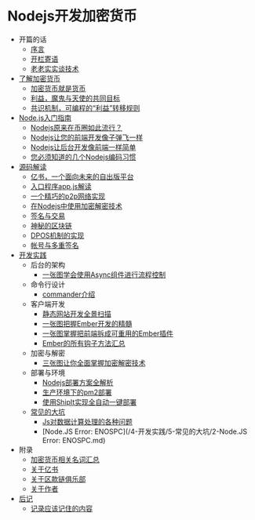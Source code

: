 # Nodejs开发加密货币

- 开篇的话
    * [序言](/0-开篇的话/0-序言.md)
    * [开栏寄语](/0-开篇的话/1-开栏寄语.md)
    * [老老实实谈技术](/0-开篇的话/2-老老实实谈技术.md)
- [了解加密货币](/1-了解加密货币/readme.md)
    * [加密货币就是货币](/1-了解加密货币/5-加密货币就是货币.md)
    * [利益，魔鬼与天使的共同目标](/1-了解加密货币/6-利益，魔鬼与天使的共同目标.md)
    * [共识机制，可编程的“利益”转移规则](/1-了解加密货币/7-共识机制，可编程的“利益”转移规则.md)
- [Node.js入门指南](/2-Node.js入门指南/readme.md)
    * [Nodejs原来在币圈如此流行？](/2-Node.js入门指南/1-Nodejs原来在币圈如此流行？.md)
    * [Nodejs让您的前端开发像子弹飞一样](/2-Node.js入门指南/2-Nodejs让您的前端开发像子弹飞一样.md)
    * [Nodejs让后台开发像前端一样简单](/2-Node.js入门指南/3-Nodejs让后台开发像前端一样简单.md)
    * [您必须知道的几个Nodejs编码习惯](/2-Node.js入门指南/4-您必须知道的几个Nodejs编码习惯.md)
- [源码解读](/3-源码解读/readme.md)
    * [亿书，一个面向未来的自出版平台](/3-源码解读/1-亿书，一个面向未来的自出版平台.md)
    * [入口程序app.js解读](/3-源码解读/2-入口程序app.js解读.md)
    * [一个精巧的p2p网络实现](/3-源码解读/3-一个精巧的p2p网络实现.md)
    * [在Nodejs中使用加密解密技术](/3-源码解读/4-在Nodejs中使用加密解密技术.md)
    * [签名与交易](/3-源码解读/5-签名与交易.md)
    * [神秘的区块链](/3-源码解读/6-神秘的区块链.md)
    * [DPOS机制的实现](/3-源码解读/7-DPOS机制的实现.md)
    * [帐号与多重签名](/3-源码解读/8-帐号与多重签名.md)
- [开发实践](/4-开发实践/readme.md)
  - 后台的架构
      * [一张图学会使用Async组件进行流程控制](/4-开发实践/0-后台的架构/2-一张图学会使用Async组件进行流程控制.md)
  - 命令行设计
      * [commander介绍](/4-开发实践/1-命令行设计/1-commander介绍.md)
  - 客户端开发
      * [静态网站开发全景扫描](/4-开发实践/2-客户端开发/4-静态网站开发全景扫描.md)
      * [一张图把握Ember开发的精髓](/4-开发实践/2-客户端开发/5-一张图把握Ember开发的精髓.md)
      * [一张图掌握把前端拆成可重用的Ember插件](/4-开发实践/2-客户端开发/6-一张图掌握把前端拆成可重用的Ember插件.md)
      * [Ember的所有钩子方法汇总](/4-开发实践/2-客户端开发/7-Ember的所有钩子方法汇总.md)
  - 加密与解密
      * [三张图让你全面掌握加密解密技术](/4-开发实践/3-加密与解密/3-三张图让你全面掌握加密解密技术.md)
  - 部署与环境
      * [Nodejs部署方案全解析](/4-开发实践/4-部署与环境/1-Nodejs部署方案全解析.md)
      * [生产环境下的pm2部署](/4-开发实践/4-部署与环境/2-生产环境下的pm2部署.md)
      * [使用ShipIt实现全自动一键部署](/4-开发实践/4-部署与环境/3-使用ShipIt实现全自动一键部署.md)
  - [常见的大坑](/4-开发实践/5-常见的大坑/readme.md)
      * [Js对数据计算处理的各种问题](/4-开发实践/5-常见的大坑/1-Js对数据计算处理的各种问题.md)
      * [Node.JS Error: ENOSPC](/4-开发实践/5-常见的大坑/2-Node.JS Error: ENOSPC.md)
- 附录
    * [加密货币相关名词汇总](/5-附录/1-加密货币相关名词汇总.md)
    * [关于亿书](/5-附录/2-关于亿书.md)
    * [关于区款链俱乐部](/5-附录/3-关于区款链俱乐部.md)
    * [关于作者](/5-附录/4-关于作者.md)
- [后记](/6-后记/readme.md)
    * [记录应该记住的内容](/6-后记/1-记录应该记住的内容.md)
